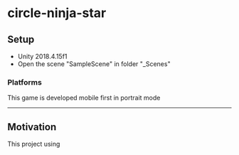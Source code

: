 # circle-ninja-star

## Setup
- Unity 2018.4.15f1
- Open the scene "SampleScene" in folder "_Scenes"

### Platforms
This game is developed mobile first in portrait mode
***

## Motivation
This project using 
